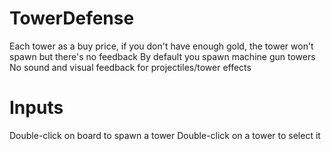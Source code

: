 # TowerDefense

Each tower as a buy price, if you don't have enough gold, the tower won't spawn but there's no feedback
By default you spawn machine gun towers
No sound and visual feedback for projectiles/tower effects

# Inputs

Double-click on board to spawn a tower
Double-click on a tower to select it
